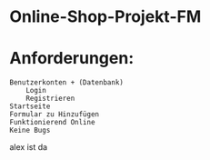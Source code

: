 # Online-Shop-Projekt-FM
# Anforderungen:
    Benutzerkonten + (Datenbank)
        Login
        Registrieren
    Startseite
    Formular zu Hinzufügen
    Funktionierend Online
    Keine Bugs


alex ist da 

